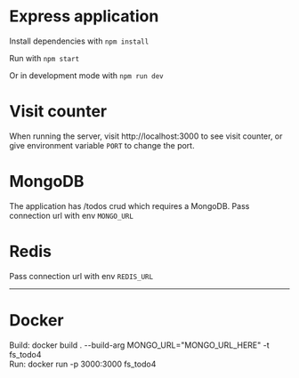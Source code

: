 # Express application

Install dependencies with `npm install`

Run with `npm start`

Or in development mode with `npm run dev`

# Visit counter

When running the server, visit http://localhost:3000 to see visit counter, or give environment variable `PORT` to change the port.

# MongoDB

The application has /todos crud which requires a MongoDB. Pass connection url with env `MONGO_URL`

# Redis

Pass connection url with env `REDIS_URL`


---------------------------------

# Docker

Build: docker build . --build-arg MONGO_URL="MONGO_URL_HERE" -t fs_todo4 <!-- Don't skip "" if you are running on Windows --> <br/>
Run: docker run -p 3000:3000 fs_todo4